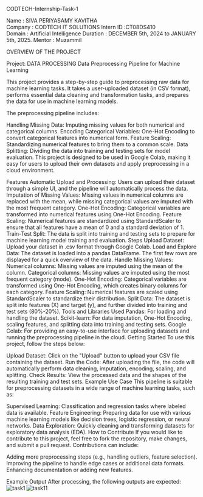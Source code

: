 CODTECH-Internship-Task-1

Name : SIVA PERIYASAMY KAVITHA  
Company : CODTECH IT SOLUTIONS 
Intern ID :CT08DS410  
Domain : Artificial Intelligence 
Duration :  DECEMBER 5th, 2024 to JANUARY 5th, 2025. 
Mentor : Muzammil

OVERVIEW OF THE PROJECT

Project: DATA PROCESSING Data Preprocessing Pipeline for Machine Learning

This project provides a step-by-step guide to preprocessing raw data for machine learning tasks. It takes a user-uploaded dataset (in CSV format), performs essential data cleaning and transformation tasks, and prepares the data for use in machine learning models.

The preprocessing pipeline includes:

Handling Missing Data: Imputing missing values for both numerical and categorical columns. Encoding Categorical Variables: One-Hot Encoding to convert categorical features into numerical form. Feature Scaling: Standardizing numerical features to bring them to a common scale. Data Splitting: Dividing the data into training and testing sets for model evaluation. This project is designed to be used in Google Colab, making it easy for users to upload their own datasets and apply preprocessing in a cloud environment.

Features Automatic Upload and Processing: Users can upload their dataset through a simple UI, and the pipeline will automatically process the data. Imputation of Missing Values: Missing values in numerical columns are replaced with the mean, while missing categorical values are imputed with the most frequent category. One-Hot Encoding: Categorical variables are transformed into numerical features using One-Hot Encoding. Feature Scaling: Numerical features are standardized using StandardScaler to ensure that all features have a mean of 0 and a standard deviation of 1. Train-Test Split: The data is split into training and testing sets to prepare for machine learning model training and evaluation. Steps Upload Dataset: Upload your dataset in .csv format through Google Colab. Load and Explore Data: The dataset is loaded into a pandas DataFrame. The first few rows are displayed for a quick overview of the data. Handle Missing Values: Numerical columns: Missing values are imputed using the mean of the column. Categorical columns: Missing values are imputed using the most frequent category (mode). One-Hot Encoding: Categorical variables are transformed using One-Hot Encoding, which creates binary columns for each category. Feature Scaling: Numerical features are scaled using StandardScaler to standardize their distribution. Split Data: The dataset is split into features (X) and target (y), and further divided into training and test sets (80%-20%). Tools and Libraries Used Pandas: For loading and handling the dataset. Scikit-learn: For data imputation, One-Hot Encoding, scaling features, and splitting data into training and testing sets. Google Colab: For providing an easy-to-use interface for uploading datasets and running the preprocessing pipeline in the cloud. Getting Started To use this project, follow the steps below:

Upload Dataset: Click on the "Upload" button to upload your CSV file containing the dataset. Run the Code: After uploading the file, the code will automatically perform data cleaning, imputation, encoding, scaling, and splitting. Check Results: View the processed data and the shapes of the resulting training and test sets. Example Use Case This pipeline is suitable for preprocessing datasets in a wide range of machine learning tasks, such as:

Supervised Learning: Classification and regression tasks where labeled data is available. Feature Engineering: Preparing data for use with various machine learning models like decision trees, logistic regression, or neural networks. Data Exploration: Quickly cleaning and transforming datasets for exploratory data analysis (EDA). How to Contribute If you would like to contribute to this project, feel free to fork the repository, make changes, and submit a pull request. Contributions can include:

Adding more preprocessing steps (e.g., handling outliers, feature selection). Improving the pipeline to handle edge cases or additional data formats. Enhancing documentation or adding new features.

Example Output After processing, the following outputs are expected:
![task1](https://github.com/user-attachments/assets/6f2d35ad-02cc-4151-b9e0-62ff62c0012f)
![task11](https://github.com/user-attachments/assets/266a663a-9c4d-4c0b-a361-8da1c37492a4)

